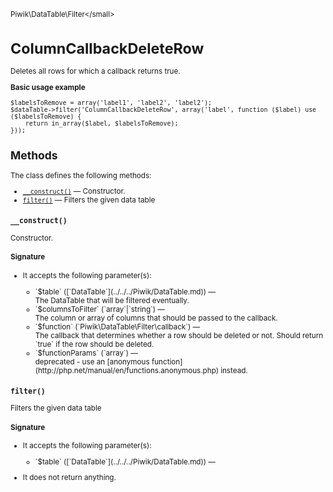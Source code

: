 <small>Piwik\DataTable\Filter\</small>

ColumnCallbackDeleteRow
=======================

Deletes all rows for which a callback returns true.

**Basic usage example**

    $labelsToRemove = array('label1', 'label2', 'label2');
    $dataTable->filter('ColumnCallbackDeleteRow', array('label', function ($label) use ($labelsToRemove) {
        return in_array($label, $labelsToRemove);
    }));

Methods
-------

The class defines the following methods:

- [`__construct()`](#__construct) &mdash; Constructor.
- [`filter()`](#filter) &mdash; Filters the given data table

<a name="__construct" id="__construct"></a>
<a name="__construct" id="__construct"></a>
### `__construct()`

Constructor.

#### Signature

-  It accepts the following parameter(s):

   <ul>
   <li>
      <div markdown="1" class="parameter">
      `$table` ([`DataTable`](../../../Piwik/DataTable.md)) &mdash;

      <div markdown="1" class="param-desc"> The DataTable that will be filtered eventually.</div>

      <div style="clear:both;"/>

      </div>
   </li>
   <li>
      <div markdown="1" class="parameter">
      `$columnsToFilter` (`array`|`string`) &mdash;

      <div markdown="1" class="param-desc"> The column or array of columns that should be passed to the callback.</div>

      <div style="clear:both;"/>

      </div>
   </li>
   <li>
      <div markdown="1" class="parameter">
      `$function` (`Piwik\DataTable\Filter\callback`) &mdash;

      <div markdown="1" class="param-desc"> The callback that determines whether a row should be deleted or not. Should return `true` if the row should be deleted.</div>

      <div style="clear:both;"/>

      </div>
   </li>
   <li>
      <div markdown="1" class="parameter">
      `$functionParams` (`array`) &mdash;

      <div markdown="1" class="param-desc"> deprecated - use an [anonymous function](http://php.net/manual/en/functions.anonymous.php) instead.</div>

      <div style="clear:both;"/>

      </div>
   </li>
   </ul>

<a name="filter" id="filter"></a>
<a name="filter" id="filter"></a>
### `filter()`

Filters the given data table

#### Signature

-  It accepts the following parameter(s):

   <ul>
   <li>
      <div markdown="1" class="parameter">
      `$table` ([`DataTable`](../../../Piwik/DataTable.md)) &mdash;

      <div markdown="1" class="param-desc"></div>

      <div style="clear:both;"/>

      </div>
   </li>
   </ul>
- It does not return anything.

